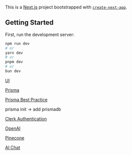 This is a [Next.js](https://nextjs.org/) project bootstrapped with [`create-next-app`](https://github.com/vercel/next.js/tree/canary/packages/create-next-app).

## Getting Started

First, run the development server:

```bash
npm run dev
# or
yarn dev
# or
pnpm dev
# or
bun dev
```

[UI](https://ui.shadcn.com/docs)

[Prisma](https://www.prisma.io/docs/getting-started/quickstart)

[Prisma Best Practice](https://www.prisma.io/docs/orm/more/help-and-troubleshooting/help-articles/nextjs-prisma-client-dev-practices)

prisma init -> add prismadb

[Clerk Authentication](https://clerk.com/docs/quickstarts/nextjs?_gl=1*14v42uz*_gcl_au*MTg0NDc3NDU1OC4xNzA0NDMwMDI2*_ga*MTg4NjM4NTEwOC4xNzA0NDMwMDI2*_ga_1WMF5X234K*MTcwNDQzMDAyNi4xLjEuMTcwNDQzMDU2NC4wLjAuMA..)

[OpenAI](https://platform.openai.com)

[Pinecone](https://app.pinecone.io)

[AI Chat](https://sdk.vercel.ai/docs/api-reference/openai-stream)
